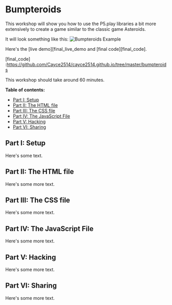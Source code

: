 # Bumpteroids

This workshop will show you how to use the P5.play libraries a bit more extensively to create a game similar to the classic game Asteroids.

It will look something like this:
![Bumpteroids Example](https://cayce2514.github.io/bumpteroids/images/bumpteroids.png)

Here's the [live demo][final_live_demo and [final code][final_code].

[final_live_demo]: https://cayce2514.github.io/bumpteroids/
[final_code] :https://github.com/Cayce2514/cayce2514.github.io/tree/master/bumpteroids

This workshop should take around 60 minutes.

**Table of contents:**

- [Part I: Setup](#part-i-setup)
- [Part II: The HTML file](part-ii-the-html-file)
- [Part III: The CSS file](part-iii-the-css-file)
- [Part IV: The JavaScript File](part-iv-the-javascript-file)
- [Part V: Hacking](part-v-hacking)
- [Part VI: Sharing](part-vi-sharing)

## Part I: Setup
Here's some text.

## Part II: The HTML file
Here's some more text.

## Part III: The CSS file
Here's some more text.

## Part IV: The JavaScript File
Here's some more text.

## Part V: Hacking
Here's some more text.

## Part VI: Sharing
Here's some more text.
